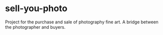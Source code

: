 # sell-you-photo
 Project for the purchase and sale of photography fine art. A bridge between the photographer and buyers.
